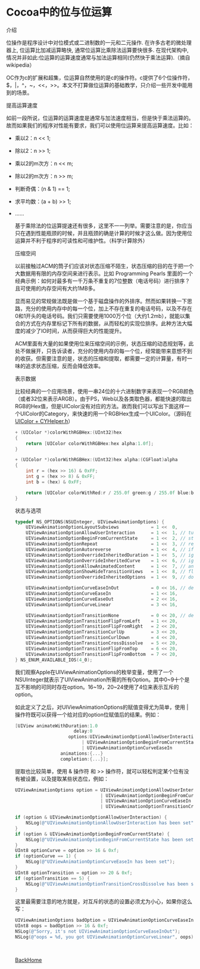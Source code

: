 # Cocoa中的位与位运算

介绍

位操作是程序设计中对位模式或二进制数的一元和二元操作. 在许多古老的微处理器上, 位运算比加减运算略快, 通常位运算比乘除法运算要快很多. 在现代架构中, 情况并非如此:位运算的运算速度通常与加法运算相同(仍然快于乘法运算).（摘自wikipedia）

OC作为c的扩展和超集，位运算自然使用的是c的操作符。c提供了6个位操作符，$，|，^，~，<<，>>。本文不打算做位运算的基础教学，只介绍一些开发中能用到的场景。

提高运算速度

如前一段所说，位运算的运算速度是通常与加法速度相当，但是快于乘法运算的。故而如果我们的程序对性能有要求，我们可以使用位运算来提高运算速度。比如：

-  乘以2：n << 1;

-  除以2：n >> 1;

-  乘以2的m次方：n << m;

-  除以2的m次方：n >> m;

-  判断奇偶：(n & 1) == 1;

-  求平均数：(a + b) >> 1;

-  ……

   基于乘除法的位运算提速还有很多，这里不一一列举。需要注意的是，你应当只在遇到性能瓶颈的时候，并且瓶颈的确是计算的时候才这么做。因为使用位运算并不利于程序的可读性和可维护性。（科学计算除外）

   压缩空间

   以前接触过ACM的筒子们应该对状态压缩不陌生，状态压缩的目的在于把一个大数据用有限的内存空间来进行表示。比如 Programming Pearls 里面的一个经典示例：如何对最多有一千万条不重复的7位整数（电话号码）进行排序？且可使用的内存空间有大约1MB多。

   显而易见的常规做法既是做一个基于磁盘操作的外排序。然而如果转换一下思路，充分的使用内存中的每一个位，加上不存在重复的电话号码，以及不存在0和1开头的电话号码。我们只需要使用1000万个位（大约1.2mb），就能以集合的方式在内存里标记下所有的数据，从而轻松的实现位排序。此种方法大幅度的减少了IO时间，从而获得巨大的性能提升。

   ACM里面有大量的如果使用位来压缩空间的示例，状态压缩的动态规划等，此处不做展开，只告诉读者，充分的使用内存的每一个位，经常能带来意想不到的收获。但需要注意的是，状态的压缩和提取，都需要一定的计算量，有时一味的追求状态压缩，反而会降低效率。

   表示数据

   比较经典的一个应用场景，使用一串24位的十六进制数字来表现一个RGB颜色（或者32位来表示ARGB）。由于PS，Web以及各类取色器，都能快速的取出RGB的Hex值，但是UIColor没有对应的方法。故而我们可以写出下面这样一个UIColor的Category，来快速的用一个RGBHex生成一个UIColor。（源码在[UIColor + CYHelper.h](http://github.com/lancy/cyhelper)）

   ```objective-c
   + (UIColor *)colorWithRGBHex:(UInt32)hex
   {
       return [UIColor colorWithRGBHex:hex alpha:1.0f];
   }

   + (UIColor *)colorWithRGBHex:(UInt32)hex alpha:(CGFloat)alpha
   {
       int r = (hex >> 16) & 0xFF;
       int g = (hex >> 8) & 0xFF;
       int b = (hex) & 0xFF;

       return [UIColor colorWithRed:r / 255.0f green:g / 255.0f blue:b / 255.0f alpha:alpha];
   }
   ```

   状态与选项

   ```objective-c
   typedef NS_OPTIONS(NSUInteger, UIViewAnimationOptions) {
       UIViewAnimationOptionLayoutSubviews            = 1 <<  0,
       UIViewAnimationOptionAllowUserInteraction      = 1 <<  1, // turn on user interaction while animating
       UIViewAnimationOptionBeginFromCurrentState     = 1 <<  2, // start all views from current value, not initial value
       UIViewAnimationOptionRepeat                    = 1 <<  3, // repeat animation indefinitely
       UIViewAnimationOptionAutoreverse               = 1 <<  4, // if repeat, run animation back and forth
       UIViewAnimationOptionOverrideInheritedDuration = 1 <<  5, // ignore nested duration
       UIViewAnimationOptionOverrideInheritedCurve    = 1 <<  6, // ignore nested curve
       UIViewAnimationOptionAllowAnimatedContent      = 1 <<  7, // animate contents (applies to transitions only)
       UIViewAnimationOptionShowHideTransitionViews   = 1 <<  8, // flip to/from hidden state instead of adding/removing
       UIViewAnimationOptionOverrideInheritedOptions  = 1 <<  9, // do not inherit any options or animation type

       UIViewAnimationOptionCurveEaseInOut            = 0 << 16, // default
       UIViewAnimationOptionCurveEaseIn               = 1 << 16,
       UIViewAnimationOptionCurveEaseOut              = 2 << 16,
       UIViewAnimationOptionCurveLinear               = 3 << 16,

       UIViewAnimationOptionTransitionNone            = 0 << 20, // default
       UIViewAnimationOptionTransitionFlipFromLeft    = 1 << 20,
       UIViewAnimationOptionTransitionFlipFromRight   = 2 << 20,
       UIViewAnimationOptionTransitionCurlUp          = 3 << 20,
       UIViewAnimationOptionTransitionCurlDown        = 4 << 20,
       UIViewAnimationOptionTransitionCrossDissolve   = 5 << 20,
       UIViewAnimationOptionTransitionFlipFromTop     = 6 << 20,
       UIViewAnimationOptionTransitionFlipFromBottom  = 7 << 20,
   } NS_ENUM_AVAILABLE_IOS(4_0);
   ```

   我们观察Apple在UIViewAnimationOptions的枚举变量，使用了一个NSUInteger就表示了UIViewAnimation所需的所有Option。其中0~9十个是互不影响的可同时存在option。16~19，20~24使用了4位来表示互斥的option。

   如此定义了之后，对UIViewAnimationOptions的赋值变得尤为简单，使用 | 操作符既可以获得一个给对应的option位赋值后的结果。例如：

   ```objective-c
   [UIView animateWithDuration:1.0
                         delay:0
                       options:UIViewAnimationOptionAllowUserInteraction
                            | UIViewAnimationOptionBeginFromCurrentState
                            | UIViewAnimationOptionCurveEaseIn
                    animations:{...}
                    completion:{...}];
   ```

   提取也比较简单，使用 & 操作符 和 >> 操作符，就可以轻松判定某个位有没有被设置，以及提取某些状态位，例如：

   ```objective-c
   UIViewAnimationOptions option = UIViewAnimationOptionAllowUserInteraction
                                   | UIViewAnimationOptionBeginFromCurrentState
                                   | UIViewAnimationOptionCurveEaseIn
                                   | UIViewAnimationOptionTransitionCrossDissolve;

   if (option & UIViewAnimationOptionAllowUserInteraction) {
       NSLog(@"UIViewAnimationOptionAllowUserInteraction has been set");
   }
   if (option & UIViewAnimationOptionBeginFromCurrentState) {
       NSLog(@"UIViewAnimationOptionBeginFromCurrentState has been set");
   }
   UInt8 optionCurve = option >> 16 & 0xf;
   if (optionCurve == 1) {
       NSLog(@"UIViewAnimationOptionCurveEaseIn has been set");
   }
   UInt8 optionTransition = option >> 20 & 0xf;
   if (optionTransition == 5) {
       NSLog(@"UIViewAnimationOptionTransitionCrossDissolve has been set");
   }
   ```

   这里最需要注意的地方就是，对互斥的状态的设置必须尤为小心，如果你这么写：

   ```objective-c
   UIViewAnimationOptions badOption = UIViewAnimationOptionCurveEaseIn | UIViewAnimationOptionCurveEaseOut;
   UInt8 oops = badOption >> 16 & 0xf;
   NSLog(@"Sorry, it's not UIViewAnimationOptionCurveEaseInOut");
   NSLog(@"oops = %d, you got UIViewAnimationOptionCurveLinear", oops);
   ```

   ​

   [BackHome](http://ablexie.github.io/)